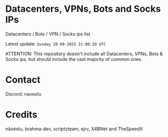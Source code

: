 # Datacenters, VPNs, Bots and Socks IPs
 
Datacenters / Bots / VPN / Socks ips list

Latest update: `Sunday 28-09-2025 21:00:29 UTC` 

ATTENTION: This repository doesn't include all Datacenters, VPNs, Bots & Socks ips, 
but should include the vast majority of common ones.

# Contact
Discord: naoestu

# Credits
nãoéstu, brahma-dev, scriptzteam, ejrv, X4BNet and TheSpeedX
